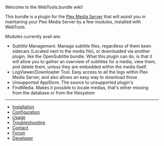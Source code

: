 Welcome to the WebTools.bundle wiki!

This bundle is a plugin for the [Plex Media Server](https://plex.tv/) that will assist you in maintaning your Plex Media Server by a few modules, installed with WebTools.

Modules currently avail are:

* Subtitle Management. Manage subtitle files, regardless of them been sidecars (Located next to the media file), or downloaded via another plugin, like the OpenSubtitle bundle.
What this plugin can do, is that it will allow you to gather an overview of subtitles for a media, view them, and delete them, unless they are embedded within the media itself.
* LogViewer/Downloader Tool. Easy access to all the logs within Plex Media Server, and also allows an easy way to download those
* Unsupported AppStore. The source to unsupported plugin's
* FindMedia. Makes it possible to locate medias, that's either missing from the database or from the filesystem


***

* [Installation](https://github.com/dagalufh/WebTools.bundle/wiki/Installation)
* [Configuration](V2Configuration)
* [Usage](https://github.com/dagalufh/WebTools.bundle/wiki/Usage)
* [Troubleshooting](https://github.com/dagalufh/WebTools.bundle/wiki/Troubleshooting)
* [Contact](https://github.com/dagalufh/WebTools.bundle/wiki/Contact)
* [Forum](https://github.com/dagalufh/WebTools.bundle/wiki/Forum)
* [Developer](https://github.com/dagalufh/WebTools.bundle/wiki/Developer)